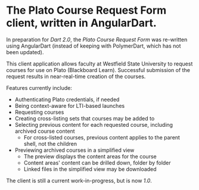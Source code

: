 # The Plato Course Request Form client, written in AngularDart.

In preparation for *Dart 2.0*, the *Plato Course Request Form* was re-written
using AngularDart (instead of keeping with PolymerDart, which has not been updated).

This client application allows faculty at Westfield State University to request
 courses for use on Plato (Blackboard Learn).  Successful submission of the
 request results in near-real-time creation of the courses.
 
Features currently include:
* Authenticating Plato credentials, if needed
* Being context-aware for LTI-based launches
* Requesting courses
* Creating cross-listing sets that courses may be added to
* Selecting previous content for each requested course, including archived course
 content
  * For cross-listed courses, previous content applies to the parent shell, not
 the children
* Previewing archived courses in a simplified view
  * The preview displays the content areas for the course
  * Content areas' content can be drilled down, folder by folder
  * Linked files in the simplified view may be downloaded

The client is still a current work-in-progress, but is now *1.0*.
